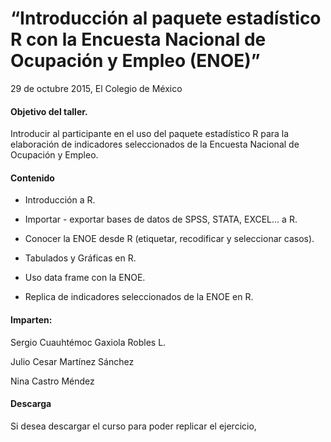 # “Introducción al paquete estadístico R con la Encuesta Nacional de Ocupación y Empleo (ENOE)”

29 de octubre 2015, El Colegio de México


#### Objetivo del taller. 


Introducir al participante en el uso del paquete estadístico R para la elaboración de indicadores seleccionados de la Encuesta Nacional de Ocupación y Empleo. 



#### Contenido

+  Introducción a R. 

+  Importar - exportar bases de datos de SPSS, STATA, EXCEL... a R. 

+  Conocer la ENOE desde R (etiquetar, recodificar y seleccionar casos). 

+  Tabulados y Gráficas en R. 

+  Uso data frame con la ENOE.

+  Replica de indicadores seleccionados de la ENOE en R.




#### Imparten: 

Sergio Cuauhtémoc Gaxiola Robles L. 

Julio Cesar Martínez Sánchez 

Nina Castro Méndez



#### Descarga

Si desea descargar el curso para poder replicar el ejercicio, 

